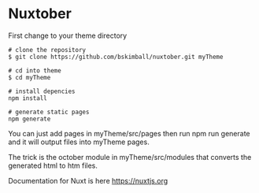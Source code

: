# Nuxtober

First change to your theme directory

```
# clone the repository
$ git clone https://github.com/bskimball/nuxtober.git myTheme

# cd into theme
$ cd myTheme

# install depencies
npm install

# generate static pages
npm generate
```

You can just add pages in myTheme/src/pages then run npm run generate and it will output files into myTheme pages.

The trick is the october module in myTheme/src/modules that converts the generated html to htm files.

Documentation for Nuxt is here https://nuxtjs.org
